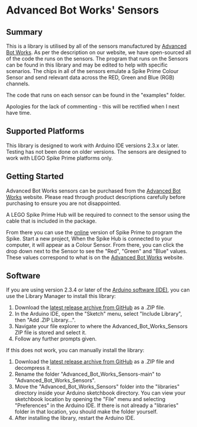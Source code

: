 # Advanced Bot Works' Sensors

## Summary

This is a library is utilised by all of the sensors manufactured by [Advanced Bot Works](https://advancedbotworks.com). As per the description on our website, we have open-sourced all of the code the runs on the sensors. The program that runs on the Sensors can be found in this library and may be edited to help with specific scenarios.  The chips in all of the sensors emulate a Spike Prime Colour Sensor and send relevant data across the RED, Green and Blue (RGB) channels.

The code that runs on each sensor can be found in the "examples" folder.

Apologies for the lack of commenting - this will be rectified when I next have time.

## Supported Platforms

This library is designed to work with Arduino IDE versions 2.3.x or later. Testing has not been done on older versions. The sensors are designed to work with LEGO Spike Prime platforms only.

## Getting Started

Advanced Bot Works sensors can be purchased from the [Advanced Bot Works](https://advancedbotworks.com) website. Please read through product descriptions carefully before purchasing to ensure you are not disappointed.

A LEGO Spike Prime Hub will be required to connect to the sensor using the cable that is included in the package.

From there you can use the [online](https://spike.legoeducation.com/prime/lobby/) version of Spike Prime to program the Spike. Start a new project, When the Spike Hub is connected to your computer, it will appear as a Colour Sensor. From there, you can click the drop down next to the Sensor to see the "Red", "Green" and "Blue" values. These values correspond to what is on the [Advanced Bot Works](https://advancedbotworks.com) website.

## Software

If you are using version 2.3.4 or later of the [Arduino software (IDE)](http://www.arduino.cc/en/Main/Software), you can use the Library Manager to install this library:

1. Download the [latest release archive from GitHub](https://github.com/aparajb/Advanced_Bot_Works_Sensors) as a .ZIP file.
2. In the Arduino IDE, open the "Sketch" menu, select "Include Library", then "Add .ZIP Library...".
3. Navigate your file explorer to where the Advanced_Bot_Works_Sensors ZIP file is stored and select it.
4. Follow any further prompts given.

If this does not work, you can manually install the library:

1. Download the [latest release archive from GitHub](https://github.com/aparajb/Advanced_Bot_Works_Sensors) as a .ZIP file and decompress it.
2. Rename the folder "Advanced_Bot_Works_Sensors-main" to "Advanced_Bot_Works_Sensors".
3. Move the "Advanced_Bot_Works_Sensors" folder into the "libraries" directory inside your Arduino sketchbook directory.  You can view your sketchbook location by opening the "File" menu and selecting "Preferences" in the Arduino IDE.  If there is not already a "libraries" folder in that location, you should make the folder yourself.
4. After installing the library, restart the Arduino IDE.
